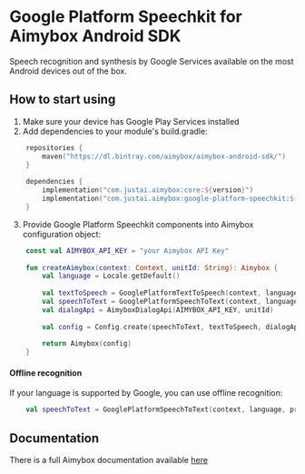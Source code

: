 # Google Platform Speechkit for Aimybox Android SDK

Speech recognition and synthesis by Google Services available on the most Android devices out of the box.

## How to start using

1. Make sure your device has Google Play Services installed
2. Add dependencies to your module's build.gradle:
```kotlin
    repositories {
        maven("https://dl.bintray.com/aimybox/aimybox-android-sdk/")
    }
    
    dependencies {
        implementation("com.justai.aimybox:core:${version}")
        implementation("com.justai.aimybox:google-platform-speechkit:${version}")
    }
```
3. Provide Google Platform Speechkit components into Aimybox configuration object:
```kotlin
    const val AIMYBOX_API_KEY = "your Aimybox API Key"
    
    fun createAimybox(context: Context, unitId: String): Aimybox {
        val language = Locale.getDefault()
    
        val textToSpeech = GooglePlatformTextToSpeech(context, language)
        val speechToText = GooglePlatformSpeechToText(context, language)
        val dialogApi = AimyboxDialogApi(AIMYBOX_API_KEY, unitId)
        
        val config = Config.create(speechToText, textToSpeech, dialogApi)
    
        return Aimybox(config)
    }
```

#### Offline recognition
If your language is supported by Google, you can use offline recognition:
```kotlin
    val speechToText = GooglePlatformSpeechToText(context, language, preferOffline = true)
```

## Documentation

There is a full Aimybox documentation available [here](https://help.aimybox.com)
